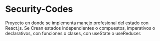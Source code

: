 # Security-Codes
Proyecto en donde se implementa manejo profesional del estado con React.js. Se Crean estados independientes o compuestos, imperativos o declarativos, con funciones o clases, con useState o useReducer.
